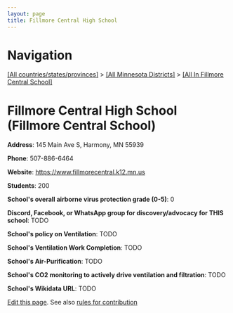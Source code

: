 ```yaml
---
layout: page
title: Fillmore Central High School
---
```

# Navigation

[[All countries/states/provinces]](../../..) > [[All Minnesota Districts]](../..) > [[All In Fillmore Central School]](..)

# Fillmore Central High School (Fillmore Central School)

**Address**: 145 Main Ave S, Harmony, MN 55939

**Phone**: 507-886-6464

**Website**: <https://www.fillmorecentral.k12.mn.us>

**Students**: 200

**School's overall airborne virus protection grade (0-5)**: 0

**Discord, Facebook, or WhatsApp group for discovery/advocacy for THIS school**: TODO

**School's policy on Ventilation**: TODO

**School's Ventilation Work Completion**: TODO

**School's Air-Purification**: TODO

**School's CO2 monitoring to actively drive ventilation and filtration**: TODO

**School's Wikidata URL**: TODO


[Edit this page](https://github.com/ventilate-schools/MN/edit/main/./Fillmore_Central_School/Fillmore_Central_High_School.md). See also [rules for contribution](../../../contribution-rules/)